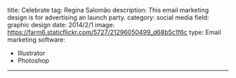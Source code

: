 title: Celebrate
tag: Regina Salomão
description: This email marketing design is for advertising an launch party.
category: social media
field: graphic design
date: 2014/2/1
image: https://farm6.staticflickr.com/5727/21296050499_d68b5c1f6c
type: Email marketing
software:
- Illustrator
- Photoshop
---
